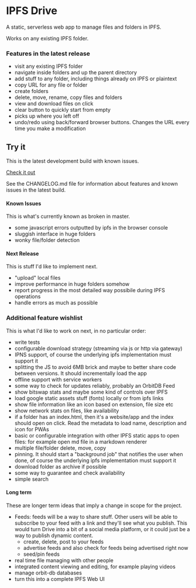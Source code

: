 # IPFS Drive

A static, serverless web app to manage files and folders in IPFS.

Works on any existing IPFS folder.

### Features in the latest release

- visit any existing IPFS folder
- navigate inside folders and up the parent directory
- add stuff to any folder, including things already on IPFS or plaintext
- copy URL for any file or folder
- create folders
- delete, move, rename, copy files and folders
- view and download files on click
- clear button to quickly start from empty
- picks up where you left off
- undo/redo using back/forward browser buttons. Changes the URL every time you make a modification

## Try it

This is the latest development build with known issues.

[Check it out](https://ipfs.io/ipfs/QmbbKTkTh87AhtwWG24b4KSSwBwbHCLrSVnumuoS1usUoy)

See the CHANGELOG.md file for information about features and known issues in the latest build.

#### Known Issues

This is what's currently known as broken in master.

- some javascript errors outputted by ipfs in the browser console
- sluggish interface in huge folders
- wonky file/folder detection

#### Next Release

This is stuff I'd like to implement next.

- "upload" local files
- improve performance in huge folders somehow
- report progress in the most detailed way possibile during IPFS operations
- handle errors as much as possible

### Additional feature wishlist

This is what I'd like to work on next, in no particular order:

- write tests
- configurable download strategy (streaming via js or http via gateway)
- IPNS support, of course the underlying ipfs implementation must support it
- splitting the JS to avoid 6MB brick and maybe to better share code between versions. It should incrementally load the app
- offline support with service workers
- some way to check for updates reliably, probably an OrbitDB Feed
- show bitswap stats and maybe some kind of controls over IPFS
- load google static assets stuff (fonts) locally or from ipfs links
- show file information like an icon based on extension, file size etc
- show network stats on files, like availability
- if a folder has an index.html, then it's a website/app and the index should open on click. Read the metadata to load name, description and icon for PWAs
- basic or configurable integration with other IPFS static apps to open files: for example open md file in a markdown renderer
- multiple file/folder delete, move, copy
- pinning. It should start a "background job" that notifies the user when done, of course the underlying ipfs implementation must support it
- download folder as archive if possible
- some way to guarantee and check availability
- simple search

#### Long term

These are longer term ideas that imply a change in scope for the project.

- Feeds: feeds will be a way to share stuff. Other users will be able to subscribe to your feed with a link and they'll see what you publish. This would turn Drive into a bit of a social media platform, or it could just be a way to publish dynamic content.
  - create, delete, post to your feeds
  - advertise feeds and also check for feeds being advertised right now
  - seed/pin feeds
- real time file managing with other people
- integrated content viewing and editing, for example playing videos
- manage orbit-db databases
- turn this into a complete IPFS Web UI
